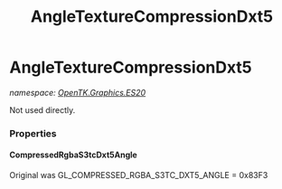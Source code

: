 ﻿---
title: AngleTextureCompressionDxt5
---

# AngleTextureCompressionDxt5
_namespace: [OpenTK.Graphics.ES20](N-OpenTK.Graphics.ES20.html)_

Not used directly.



### Properties

#### CompressedRgbaS3tcDxt5Angle
Original was GL_COMPRESSED_RGBA_S3TC_DXT5_ANGLE = 0x83F3

